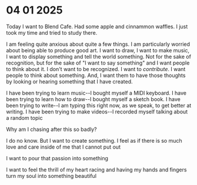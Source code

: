# 04 01 2025

Today I want to Blend Cafe. Had some apple and cinnammon waffles. I just took my time and tried to study there.

I am feeling quite anxious about quite a few things. I am particularly worried about being able to produce good art. I want to draw, I want to make music, I want to display something and tell the world something. Not for the sake of recognition, but for the sake of "I want to say something" and I want people to think about it. I don't want to be recognized. I want to *contribute*. I want people to think about something. And, I want them to have those thoughts by looking or hearing something that I have created.

I have been trying to learn music--I bought myself a MIDI keyboard. I have been trying to learn how to draw--I bought myself a sketch book. I have been trying to write--I am typing this right now, as we speak, to get better at writing. I have been trying to make videos--I recorded myself talking about a random topic

Why am I chasing after this so badly? 

I do no know. But I want to create something. I feel as if there is so much love and care inside of me that I cannot put out

I want to pour that passion into something

I want to feel the thrill of my heart racing and having my hands and fingers turn my soul into something beautiful